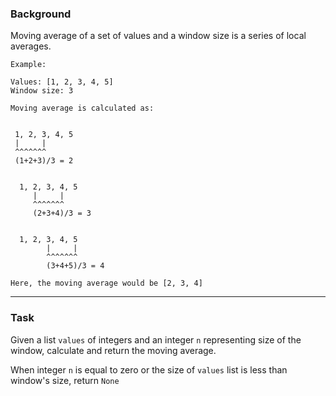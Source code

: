 ### Background

Moving average of a set of values and a window size is a series of local averages.

```
Example:

Values: [1, 2, 3, 4, 5]
Window size: 3

Moving average is calculated as:


 1, 2, 3, 4, 5
 |     |
 ^^^^^^^
 (1+2+3)/3 = 2


  1, 2, 3, 4, 5
     |     |
     ^^^^^^^
     (2+3+4)/3 = 3


  1, 2, 3, 4, 5
        |     |
        ^^^^^^^
        (3+4+5)/3 = 4

Here, the moving average would be [2, 3, 4]
```

------

### Task

Given a list `values` of integers and an integer `n` representing size of the window, calculate and return the moving average.

When integer `n` is equal to zero or the size of `values` list is less than window's size, return `None`